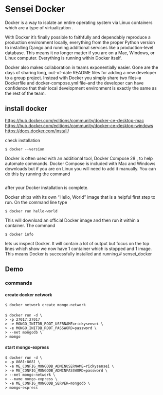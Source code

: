 # Sensei Docker
Docker is a way to isolate an entire operating system via Linux containers which are a type of virtualization .

With Docker it’s finally possible to faithfully and dependably reproduce a production environment locally, everything from the proper Python version to installing Django and running additional services like a production-level database. This means it no longer matter if you are on a Mac, Windows, or Linux computer. Everything is running within Docker itself.

Docker also makes collaboration in teams exponentially easier. Gone are the days of sharing long, out-of-date README files for adding a new developer to a group project. Instead with Docker you simply share two files–a Dockerfile and docker-compose.yml file–and the developer can have confidence that their local development environment is exactly the same as the rest of the team.

## install docker
https://hub.docker.com/editions/community/docker-ce-desktop-mac
https://hub.docker.com/editions/community/docker-ce-desktop-windows
https://docs.docker.com/install/

check installation

```
$ docker --version
```
Docker is often used with an additional tool, Docker Compose 28 , to help automate commands. Docker Compose is included with Mac and Windows downloads but if you are on Linux you will need to add it manually. You can do this by running the command 
```sudo pip install docker-compose 
```
after your Docker installation is complete.

Docker ships with its own “Hello, World” image that is a helpful first step to run. On the command line type 
```
$ docker run hello-world
``` 
This will download an official Docker image and then run it within a container. The command
```
$ docker info 
``` 
lets us inspect Docker. It will contain a lot of output but focus on the top lines which show we now have 1 container which is stopped and 1 image.
This means Docker is successfully installed and running.# sensei_docker

## Demo

### commands

#### create docker network
```
$ docker network create mongo-network
```

####
```
$ docker run -d \
> -p 27017:27017
> -e MONGO_INITDB_ROOT_USERNAME=rickysensei \
> -e MONGO_INITDB_ROOT_PASSWORD=password \
> --net mongodb \
> mongo
```

#### start mongo-express
```
$ docker run -d \
> -p 8081:8081 \
> -e ME_CONFIG_MONGODB_ADMINUSERNAME=rickysensei \
> -e ME_CONFIG_MONGODB_ADMINPASSWORD=password \
> --net mongo-network \
> --name mongo-express \
> -e ME_CONFIG_MONGODB_SERVER=mongodb \
> mongo-express